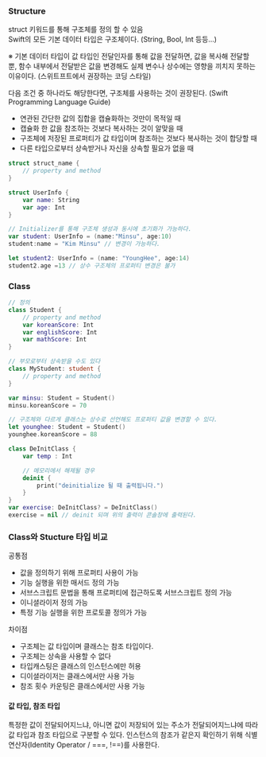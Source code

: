 ### Structure
struct 키워드를 통해 구조체를 정의 할 수 있음  
Swift의 모든 기본 데이터 타입은 구조체이다. (String, Bool, Int 등등...)  

※ 기본 데이터 타입이 값 타입인 전달인자를 통해 값을 전달하면, 값을 복사해 전달할 뿐, 함수 내부에서 전달받은 값을 변경해도 실제 변수나 상수에는 영향을 끼치지 못하는 이유이다. (스위트프트에서 권장하는 코딩 스타일)

다음 조건 중 하나라도 해당한다면, 구조체를 사용하는 것이 권장된다. (Swift Programming Language Guide)
- 연관된 간단한 값의 집합을 캡슐화하는 것만이 목적일 때
- 캡슐화 한 값을 참조하는 것보다 복사하는 것이 알맞을 때
- 구조체에 저장된 프로퍼티가 값 타입이며 참조하는 것보다 복사하는 것이 합당할 때
- 다른 타입으로부터 상속받거나 자신을 상속할 필요가 없을 때
```swift
struct struct_name {
    // property and method
}

struct UserInfo {
    var name: String
    var age: Int
}

// Initializer를 통해 구조체 생성과 동시에 초기화가 가능하다.
var student: UserInfo = (name:"Minsu", age:10)
student:name = "Kim Minsu" // 변경이 가능하다.

let student2: UserInfo = (name: "YoungHee", age:14)
student2.age =13 // 상수 구조체의 프로퍼티 변경은 불가
```

### Class
```swift
// 정의
class Student {
    // property and method
    var koreanScore: Int
    var englishScore: Int
    var mathScore: Int
}

// 부모로부터 상속받을 수도 있다
class MyStudent: student {
    // property and method
}

var minsu: Student = Student()
minsu.koreanScore = 70

// 구조체와 다르게 클래스는 상수로 선언해도 프로퍼티 값을 변경할 수 있다.
let younghee: Student = Student()
younghee.koreanScore = 88

class DeInitClass {
    var temp : Int

    // 메모리에서 해제될 경우
    deinit {
        print("deinitialize 될 때 출력됩니다.")
    }
}
var exercise: DeInitClass? = DeInitClass()
exercise = nil // deinit 되며 위의 출력이 콘솔창에 출력된다.

```

### Class와 Stucture 타입 비교
공통점
- 값을 정의하기 위해 프로퍼티 사용이 가능
- 기능 실행을 위한 매서드 정의 가능
- 서브스크립트 문법을 통해 프로퍼티에 접근하도록 서브스크립트 정의 가능
- 이니셜라이저 정의 가능
- 특정 기능 실행을 위한 프로토콜 정의가 가능

차이점
- 구조체는 값 타입이며 클래스는 참조 타입이다.
- 구조체는 상속을 사용할 수 없다
- 타입캐스팅은 클래스의 인스턴스에만 허용
- 디이셜라이저는 클래스에서만 사용 가능
- 참조 횟수 카운팅은 클래스에서만 사용 가능

#### 값 타입, 참조 타입
특정한 값이 전달되어지느냐, 아니면 값이 저장되어 있는 주소가 전달되어지느냐에 따라 값 타입과 참조 타입으로 구분할 수 있다.
인스턴스의 참조가 같은지 확인하기 위해 식별 연산자(Identity Operator / ===, !==)를 사용한다.




